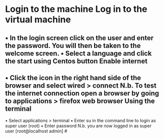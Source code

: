 Login to the machine
Log in to the virtual machine
==============================
•	In the login screen click on the user and enter the password. You will then be taken to the welcome screen. 
•	Select a language and click the start using Centos button
Enable internet
----------------
•	Click the icon in the right hand side of the browser and select wired > connect
N.b. To test the internet connection open a browser by going to applications > firefox web browser
Using the terminal
-------------------
•	Select applications > terminal
•	Enter su in the command line to login as super user (root)
•	Enter password
N.b. you are now logged in as super user [root@localhost admin] #


